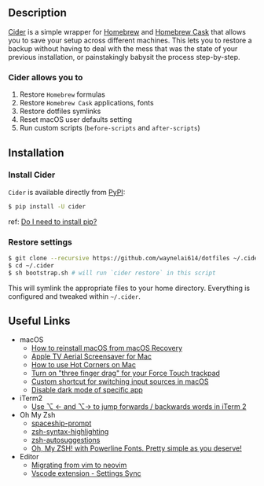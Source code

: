 ## Description
[Cider](https://github.com/msanders/cider) is a simple wrapper for [Homebrew](https://brew.sh/) and [Homebrew Cask](https://github.com/Homebrew/homebrew-cask) that allows you to save your setup across different machines. This lets you to restore a backup without having to deal with the mess that was the state of your previous installation, or painstakingly babysit the process step-by-step.

### Cider allows you to
1. Restore `Homebrew` formulas
2. Restore `Homebrew Cask` applications, fonts
3. Restore dotfiles symlinks
4. Reset macOS user defaults setting
5. Run custom scripts (`before-scripts` and `after-scripts`)

## Installation
### Install Cider
`Cider` is available directly from [PyPI](https://pypi.python.org/pypi/cider):
```sh
$ pip install -U cider
```
ref: [Do I need to install pip?](https://pip.pypa.io/en/stable/installing/#do-i-need-to-install-pip)

### Restore settings
```sh
$ git clone --recursive https://github.com/waynelai614/dotfiles ~/.cider
$ cd ~/.cider
$ sh bootstrap.sh # will run `cider restore` in this script
```

This will symlink the appropriate files to your home directory. Everything is
configured and tweaked within `~/.cider`.

## Useful Links
* macOS
  - [How to reinstall macOS from macOS Recovery](https://support.apple.com/zh-tw/HT204904)
  - [Apple TV Aerial Screensaver for Mac](https://github.com/JohnCoates/Aerial)
  - [How to use Hot Corners on Mac](https://www.imore.com/how-use-hot-corners-mac)
  - [Turn on "three finger drag" for your Force Touch trackpad](https://support.apple.com/zh-hk/HT204609)
  - [Custom shortcut for switching input sources in macOS](https://apple.stackexchange.com/a/301458)
  - [Disable dark mode of specific app](https://superuser.com/a/1418041)
* iTerm2
  - [Use ⌥ ← and ⌥→ to jump forwards / backwards words in iTerm 2](https://coderwall.com/p/h6yfda/use-and-to-jump-forwards-backwards-words-in-iterm-2-on-os-x)
* Oh My Zsh
  - [spaceship-prompt](https://github.com/denysdovhan/spaceship-prompt)
  - [zsh-syntax-highlighting](https://github.com/zsh-users/zsh-syntax-highlighting/blob/master/INSTALL.md)
  - [zsh-autosuggestions](https://github.com/zsh-users/zsh-autosuggestions/blob/master/INSTALL.md)
  - [Oh, My ZSH! with Powerline Fonts. Pretty simple as you deserve!](https://fmacedoo.medium.com/oh-my-zsh-with-powerline-fonts-pretty-simple-as-you-deserve-fbe7f6d23723)
* Editor
  - [Migrating from vim to neovim](https://otaviovaladares.com/2018/09/30/migrating-to-nvim/)
  - [Vscode extension - Settings Sync](https://marketplace.visualstudio.com/items?itemName=Shan.code-settings-sync)
